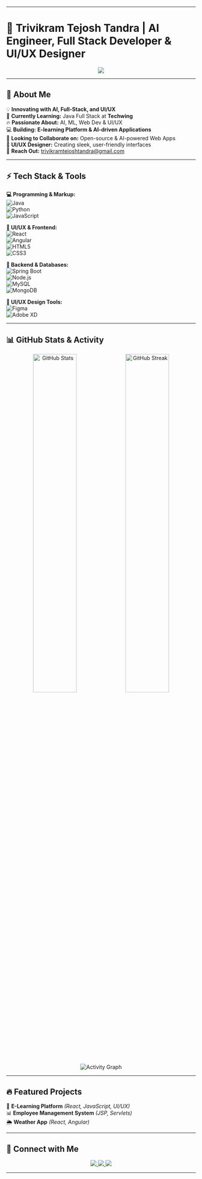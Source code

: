 

---

# 🚀 Trivikram Tejosh Tandra | AI Engineer, Full Stack Developer & UI/UX Designer  

<p align="center">
  <img src="https://readme-typing-svg.demolab.com?font=Poppins&size=26&duration=3000&pause=1000&color=F75C7E&center=true&vCenter=true&width=800&height=50&lines=🚀+AI+Engineer+%7C+Full+Stack+Developer+%7C+UI%2FUX+Designer;✨+Passionate+about+Web+and+AI+Innovation;🔥+Building+Smart+and+Intuitive+Applications">
</p>

---

## 🚀 About Me  
💡 **Innovating with AI, Full-Stack, and UI/UX**  
🌱 **Currently Learning:** Java Full Stack at **Techwing**  
🔥 **Passionate About:** AI, ML, Web Dev & UI/UX  
💻 **Building:** **E-learning Platform & AI-driven Applications**  
🤝 **Looking to Collaborate on:** Open-source & AI-powered Web Apps  
🎨 **UI/UX Designer:** Creating sleek, user-friendly interfaces  
📩 **Reach Out:** trivikramtejoshtandra@gmail.com  

---

## ⚡ Tech Stack & Tools  
**💻 Programming & Markup:**  
![Java](https://img.shields.io/badge/Java-007396?style=for-the-badge&logo=java&logoColor=white)  
![Python](https://img.shields.io/badge/Python-3776AB?style=for-the-badge&logo=python&logoColor=white)  
![JavaScript](https://img.shields.io/badge/JavaScript-F7DF1E?style=for-the-badge&logo=javascript&logoColor=black)  

**🎨 UI/UX & Frontend:**  
![React](https://img.shields.io/badge/React-61DAFB?style=for-the-badge&logo=react&logoColor=black)  
![Angular](https://img.shields.io/badge/Angular-DD0031?style=for-the-badge&logo=angular&logoColor=white)  
![HTML5](https://img.shields.io/badge/HTML5-E34F26?style=for-the-badge&logo=html5&logoColor=white)  
![CSS3](https://img.shields.io/badge/CSS3-1572B6?style=for-the-badge&logo=css3&logoColor=white)  

**🔧 Backend & Databases:**  
![Spring Boot](https://img.shields.io/badge/Spring_Boot-6DB33F?style=for-the-badge&logo=spring&logoColor=white)  
![Node.js](https://img.shields.io/badge/Node.js-43853D?style=for-the-badge&logo=node.js&logoColor=white)  
![MySQL](https://img.shields.io/badge/MySQL-4479A1?style=for-the-badge&logo=mysql&logoColor=white)  
![MongoDB](https://img.shields.io/badge/MongoDB-47A248?style=for-the-badge&logo=mongodb&logoColor=white)  

**🎨 UI/UX Design Tools:**  
![Figma](https://img.shields.io/badge/Figma-F24E1E?style=for-the-badge&logo=figma&logoColor=white)  
![Adobe XD](https://img.shields.io/badge/Adobe_XD-470137?style=for-the-badge&logo=adobe-xd&logoColor=white)  

---

## 📊 GitHub Stats & Activity  
<p align="center">
  <img src="https://github-readme-stats.vercel.app/api?username=TRIVIKRAMTEJOSH&show_icons=true&theme=radical" alt="GitHub Stats" width="48%" />
  <img src="https://streak-stats.demolab.com?user=TRIVIKRAMTEJOSH&theme=radical&hide_border=false" alt="GitHub Streak" width="48%" />
</p>

<p align="center">
  <img src="https://github-readme-activity-graph.vercel.app/graph?username=TRIVIKRAMTEJOSH&theme=redical&hide_border=false" alt="Activity Graph" />
</p>

---

## 🔥 Featured Projects  
🚀 **E-Learning Platform** *(React, JavaScript, UI/UX)*  
📊 **Employee Management System** *(JSP, Servlets)*  
🌦 **Weather App** *(React, Angular)*  

---

## 💬 Connect with Me  
<p align="center">
  <a href="https://linkedin.com/in/trivikramtejoshtandra">
    <img src="https://img.shields.io/badge/LinkedIn-%230077B5.svg?&style=for-the-badge&logo=linkedin&logoColor=white" />
  </a>
  <a href="https://github.com/TRIVIKRAMTEJOSH">
    <img src="https://img.shields.io/badge/GitHub-000000?style=for-the-badge&logo=github&logoColor=white" />
  </a>
  <a href="https://trivikramtejoshtandra.netlify.app">
    <img src="https://img.shields.io/badge/Portfolio-%23FF5722.svg?&style=for-the-badge&logo=react&logoColor=white" />
  </a>
</p>

---
